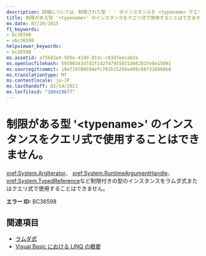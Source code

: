 ```yaml
---
description: 詳細については、制限された型 ' ' のインスタンスを <typename> クエリ式で使用することはできません
title: 制限がある型 '<typename>' のインスタンスをクエリ式で使用することはできません。
ms.date: 07/20/2015
f1_keywords:
- bc36598
- vbc36598
helpviewer_keywords:
- bc36598
ms.assetid: a75642e4-5b5e-41dd-853c-c63d7eeca62e
ms.openlocfilehash: 59390343d7d2f142f47955831d66201fe8e15091
ms.sourcegitcommit: 10e719780594efc781b15295e499c66f316068b8
ms.translationtype: MT
ms.contentlocale: ja-JP
ms.lasthandoff: 02/14/2021
ms.locfileid: "100429677"
---
```

# <a name="instance-of-restricted-type-typename-cannot-be-used-in-a-query-expression"></a>制限がある型 '\<typename>' のインスタンスをクエリ式で使用することはできません。

<xref:System.ArgIterator>、 <xref:System.RuntimeArgumentHandle>、 <xref:System.TypedReference>など制限付きの型のインスタンスをラムダ式またはクエリ式で使用することはできません。  
  
 **エラー ID:** BC36598  
  
## <a name="see-also"></a>関連項目

- [ラムダ式](../programming-guide/language-features/procedures/lambda-expressions.md)
- [Visual Basic における LINQ の概要](../programming-guide/language-features/linq/introduction-to-linq.md)
